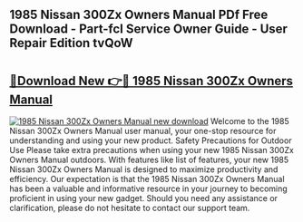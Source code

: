 ## 1985 Nissan 300Zx Owners Manual PDf Free Download - Part-fcI Service Owner Guide - User Repair Edition tvQoW

# <h2><a href="http://bc38070.oget.top/?id=1985+Nissan+300Zx+Owners+Manual">🔗Download New 👉🔴 1985 Nissan 300Zx Owners Manual</a></h2>

[![1985 Nissan 300Zx Owners Manual new download](https://i.imgur.com/5g1atiW.png)](http://bc38070.oget.top/?id=1985+Nissan+300Zx+Owners+Manual)
Welcome to the 1985 Nissan 300Zx Owners Manual user manual, your one-stop resource for understanding and using your new product. Safety Precautions for Outdoor Use Please take extra precautions when using your new 1985 Nissan 300Zx Owners Manual outdoors. With features like list of features, your new 1985 Nissan 300Zx Owners Manual is designed to maximize productivity and efficiency. Our expectation is that the 1985 Nissan 300Zx Owners Manual has been a valuable and informative resource in your journey to becoming proficient in using your new gadget. Should you need any assistance or clarification, please do not hesitate to contact our support team.
